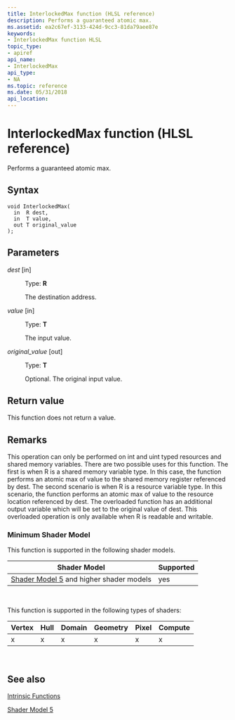 ```yaml
---
title: InterlockedMax function (HLSL reference)
description: Performs a guaranteed atomic max.
ms.assetid: ea2c67ef-3133-424d-9cc3-81da79aee87e
keywords:
- InterlockedMax function HLSL
topic_type:
- apiref
api_name:
- InterlockedMax
api_type:
- NA
ms.topic: reference
ms.date: 05/31/2018
api_location: 
---
```


# InterlockedMax function (HLSL reference)

Performs a guaranteed atomic max.

## Syntax

``` syntax
void InterlockedMax(
  in  R dest,
  in  T value,
  out T original_value
);
```

## Parameters

<dl> <dt>

*dest* \[in\]
</dt> <dd>

Type: **R**

The destination address.

</dd> <dt>

*value* \[in\]
</dt> <dd>

Type: **T**

The input value.

</dd> <dt>

*original\_value* \[out\]
</dt> <dd>

Type: **T**

Optional. The original input value.

</dd> </dl>

## Return value

This function does not return a value.

## Remarks

This operation can only be performed on int and uint typed resources and shared memory variables. There are two possible uses for this function. The first is when R is a shared memory variable type. In this case, the function performs an atomic max of value to the shared memory register referenced by dest. The second scenario is when R is a resource variable type. In this scenario, the function performs an atomic max of value to the resource location referenced by dest. The overloaded function has an additional output variable which will be set to the original value of dest. This overloaded operation is only available when R is readable and writable.

### Minimum Shader Model

This function is supported in the following shader models.



| Shader Model                                                                | Supported |
|-----------------------------------------------------------------------------|-----------|
| [Shader Model 5](d3d11-graphics-reference-sm5.md) and higher shader models | yes       |



 

This function is supported in the following types of shaders:



| Vertex | Hull | Domain | Geometry | Pixel | Compute |
|--------|------|--------|----------|-------|---------|
| x      |  x   |  x     |  x       | x     | x       |



 

## See also

<dl> <dt>

[Intrinsic Functions](dx-graphics-hlsl-intrinsic-functions.md)
</dt> <dt>

[Shader Model 5](d3d11-graphics-reference-sm5.md)
</dt> </dl>

 

 




